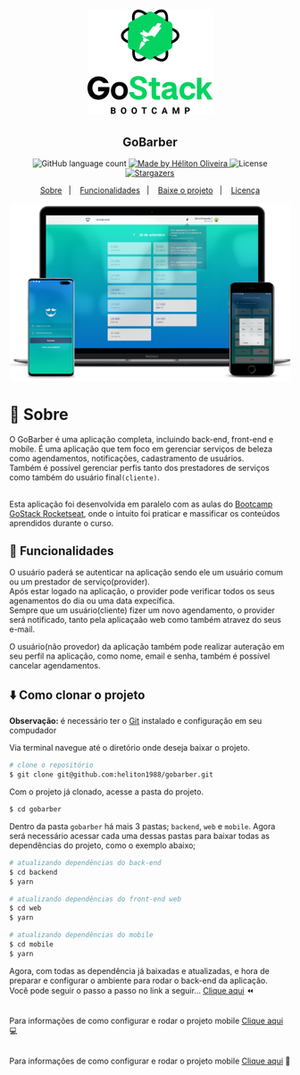 <h1 align="center">
  <img src="./.github/banner.png" />
</h1>

<h2 align="center">GoBarber</h2>


<p align="center">
  <img alt="GitHub language count" src="https://img.shields.io/github/languages/count/heliton1988/gobarber?color=%23205072">

  <a href="https://www.linkedin.com/in/helitonoliveira/">
    <img alt="Made by Héliton Oliveira" src="https://img.shields.io/badge/made%20by-Héliton Oliveira-%23205072">
  </a>

  <img alt="License" src="https://img.shields.io/badge/license-MIT-%23205072">

  <a href="https://github.com/heliton1988/gobarber/stargazers">
    <img alt="Stargazers" src="https://img.shields.io/github/stars/heliton1988/gobarber?style=social">
  </a>
</p>

<p align="center">
  <a href="#rocket-sobre">Sobre</a>&nbsp;&nbsp;&nbsp;|&nbsp;&nbsp;&nbsp;
  <a href="#dizzy-funcionalidades">Funcionalidades</a>&nbsp;&nbsp;&nbsp;|&nbsp;&nbsp;&nbsp;
  <a href="#arrowdown-como-clonar-o-projeto">Baixe o projeto</a>&nbsp;&nbsp;&nbsp;|&nbsp;&nbsp;&nbsp;
  <a href="#memo-licença">Licença</a>
</p>

<p align="center">
  <img src="./.github/mockup.png" >
</p>

# :rocket: Sobre

O GoBarber é uma aplicação completa, incluindo back-end, front-end e mobile. É uma aplicação que tem foco em gerenciar serviços de beleza como agendamentos, notificações, cadastramento de usuários.<br /> 
Também é possível gerenciar perfis tanto dos prestadores de serviços como também do usuário final`(cliente)`.<br /><br />

Esta aplicação foi desenvolvida em paralelo com as aulas do [Bootcamp GoStack Rocketseat](https://rocketseat.com.br/), onde o intuito foi praticar e massificar os conteúdos aprendidos durante o curso.

## :dizzy: Funcionalidades

O usuário paderá se autenticar na aplicação sendo ele um usuário comum ou um prestador de serviço(provider).<br />
Após estar logado na aplicação, o provider pode verificar todos os seus agenamentos do dia ou uma data expecífica.<br />
Sempre que um usuário(cliente) fizer um novo agendamento, o provider será notificado, tanto pela aplicaçaão web como também atravez do seus e-mail.

O usuário(não provedor) da aplicação também pode realizar auteração em seu perfil na aplicação, como nome, email e senha, também é possível cancelar agendamentos.

## :arrow_down: Como clonar o projeto

**Observação:**
é necessário ter o [Git](https://git-scm.com/) instalado e configuração em seu compudador

Via terminal navegue até o diretório onde deseja baixar o projeto.

```bash
# clone o repositório
$ git clone git@github.com:heliton1988/gobarber.git
```

Com o projeto já clonado, acesse a pasta do projeto.

```bash
$ cd gobarber
```
Dentro da pasta `gobarber` há mais 3 pastas; `backend`, `web` e `mobile`.
Agora será necessário acessar cada uma dessas pastas para baixar todas as dependências do projeto, como o exemplo abaixo;

```bash
# atualizando dependências do back-end
$ cd backend
$ yarn 
```

```bash
# atualizando dependências do front-end web
$ cd web
$ yarn 
```

```bash
# atualizando dependências do mobile
$ cd mobile
$ yarn 
```

Agora, com todas as dependência já baixadas e atualizadas, e hora de preparar e configurar o ambiente para rodar o back-end da aplicação.<br />
Você pode seguir o passo a passo no link a seguir...
[Clique aqui](https://github.com/heliton1988/gobarber/tree/master/backend) :rewind:
<br /><br />

Para informações de como configurar e rodar o projeto mobile [Clique aqui](https://github.com/heliton1988/gobarber/tree/master/web) 💻
<br /><br />

Para informações de como configurar e rodar o projeto mobile [Clique aqui](https://github.com/heliton1988/gobarber/tree/master/mobile) :iphone:
<br /><br />